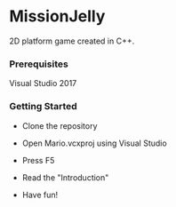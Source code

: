 # MissionJelly

2D platform game created in C++.

### Prerequisites

Visual Studio 2017

### Getting Started

- Clone the repository

- Open Mario.vcxproj using Visual Studio

- Press F5

- Read the "Introduction"

- Have fun!


